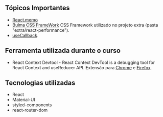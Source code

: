 


## Tópicos Importantes
* [React.memo](./notas-de-aula/memo.md)
* [Bulma CSS FrameWork](./notas-de-aula/bulma%20css%20framework.md) CSS Framework utilizado no projeto extra (pasta "extra/react-performance").
* [useCallback](./notas-de-aula/useCallback.md).

## Ferramenta utilizada durante o curso
* React Context Devtool - React Context DevTool is a debugging tool for React Context and useReducer API. Extensão para [Chrome](https://chrome.google.com/webstore/detail/react-context-devtool/oddhnidmicpefilikhgeagedibnefkcf) e [Firefox](https://addons.mozilla.org/pt-BR/firefox/addon/react-context-devtool/).


## Tecnologias utilizadas
* React
* Material-UI
* styled-components
* react-router-dom


